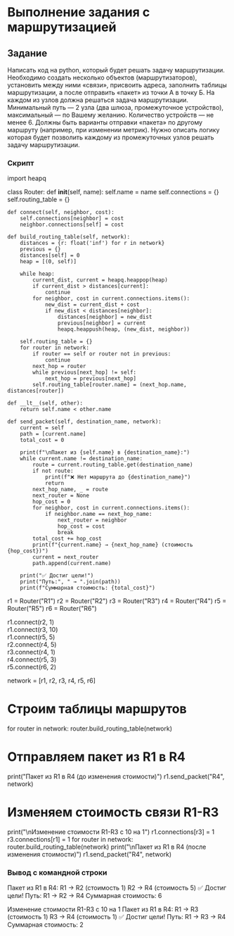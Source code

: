 # Выполнение задания с маршрутизацией
## Задание 
Написать код на python, который будет решать задачу маршрутизации. 
Необходимо создать несколько объектов (маршрутизаторов), установить между ними «связи», присвоить адреса, заполнить таблицы маршрутизации, а после отправить «пакет» из точки А в точку Б. 
На каждом из узлов должна решаться задача маршрутизации. Минимальный путь — 2 узла (два шлюза, промежуточное устройство), максимальный — по Вашему желанию. 
Количество устройств — не менее 6. Должны быть варианты отправки «пакета» по другому маршруту (например, при изменении метрик). 
Нужно описать логику которая будет позволить каждому из промежуточных узлов решать задачу маршрутизации. 
### Скрипт 
import heapq

class Router:
    def __init__(self, name):
        self.name = name
        self.connections = {}
        self.routing_table = {}

    def connect(self, neighbor, cost):
        self.connections[neighbor] = cost
        neighbor.connections[self] = cost

    def build_routing_table(self, network):
        distances = {r: float('inf') for r in network}
        previous = {}
        distances[self] = 0
        heap = [(0, self)]

        while heap:
            current_dist, current = heapq.heappop(heap)
            if current_dist > distances[current]:
                continue
            for neighbor, cost in current.connections.items():
                new_dist = current_dist + cost
                if new_dist < distances[neighbor]:
                    distances[neighbor] = new_dist
                    previous[neighbor] = current
                    heapq.heappush(heap, (new_dist, neighbor))

        self.routing_table = {}
        for router in network:
            if router == self or router not in previous:
                continue
            next_hop = router
            while previous[next_hop] != self:
                next_hop = previous[next_hop]
            self.routing_table[router.name] = (next_hop.name, distances[router])

    def __lt__(self, other):
        return self.name < other.name

    def send_packet(self, destination_name, network):
        current = self
        path = [current.name]
        total_cost = 0

        print(f"\nПакет из {self.name} в {destination_name}:")
        while current.name != destination_name:
            route = current.routing_table.get(destination_name)
            if not route:
                print(f"❌ Нет маршрута до {destination_name}")
                return
            next_hop_name, _ = route
            next_router = None
            hop_cost = 0
            for neighbor, cost in current.connections.items():
                if neighbor.name == next_hop_name:
                    next_router = neighbor
                    hop_cost = cost
                    break
            total_cost += hop_cost
            print(f"{current.name} → {next_hop_name} (стоимость {hop_cost})")
            current = next_router
            path.append(current.name)

        print("✅ Достиг цели!")
        print("Путь:", " → ".join(path))
        print(f"Суммарная стоимость: {total_cost}")
r1 = Router("R1")
r2 = Router("R2")
r3 = Router("R3")
r4 = Router("R4")
r5 = Router("R5")
r6 = Router("R6")

r1.connect(r2, 1)    
r1.connect(r3, 10)   
r1.connect(r5, 5)     
r2.connect(r4, 5)     
r3.connect(r4, 1)     
r4.connect(r5, 3)     
r5.connect(r6, 2)     

network = [r1, r2, r3, r4, r5, r6]
# Строим таблицы маршрутов
for router in network:
    router.build_routing_table(network)
# Отправляем пакет из R1 в R4
print("Пакет из R1 в R4 (до изменения стоимости)")
r1.send_packet("R4", network)
# Изменяем стоимость связи R1-R3
print("\nИзменение стоимости R1-R3 с 10 на 1")
r1.connections[r3] = 1
r3.connections[r1] = 1
for router in network:
    router.build_routing_table(network)
print("\nПакет из R1 в R4 (после изменения стоимости)")
r1.send_packet("R4", network)

 ### Вывод с командной строки

 Пакет из R1 в R4:
R1 → R2 (стоимость 1)
R2 → R4 (стоимость 5)
✅ Достиг цели!
Путь: R1 → R2 → R4
Суммарная стоимость: 6

Изменение стоимости R1-R3 с 10 на 1
Пакет из R1 в R4:
R1 → R3 (стоимость 1)
R3 → R4 (стоимость 1)
✅ Достиг цели!
Путь: R1 → R3 → R4
Суммарная стоимость: 2
